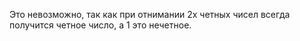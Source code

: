 Это невозможно, так как при отнимании 2х четных чисел всегда получится четное число, а 1 это нечетное.
